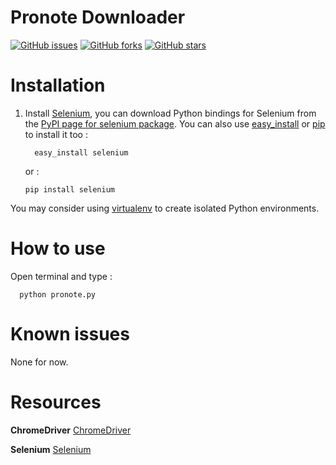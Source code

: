 # Pronote Downloader  

 [![GitHub issues](https://img.shields.io/github/issues/Stormiix/PronoteDownloader.svg?style=flat-square)](https://github.com/Stormiix/PronoteDownloader/issues)
[![GitHub forks](https://img.shields.io/github/forks/Stormiix/PronoteDownloader.svg?style=flat-square)](https://github.com/Stormiix/PronoteDownloader/network)
[![GitHub stars](https://img.shields.io/github/stars/Stormiix/PronoteDownloader.svg?style=flat-square)](https://github.com/Stormiix/PronoteDownloader/stargazers)
 
 

# Installation

1. Install [Selenium](https://selenium-python.readthedocs.io/), you can download Python bindings for Selenium from the [PyPI page for
 selenium package](http://pypi.python.org/pypi/selenium).
 You can also use [easy_install](http://python-distribute.org/distribute_setup.py) or [pip](http://pypi.python.org/pypi/pip) to  install it too :
   ```
     easy_install selenium
   ```
   or :
   ```
   pip install selenium
   ```
 You may consider using [virtualenv](http://pypi.python.org/pypi/virtualenv) to create isolated Python
 environments.


# How to use 
Open terminal and type :
   ```
     python pronote.py
   ```
# Known issues
None for now.
  
# Resources

**ChromeDriver**
[ChromeDriver](https://sites.google.com/a/chromium.org/chromedriver/)<br>

**Selenium**
[Selenium](http://www.seleniumhq.org/)<br>


 
 
